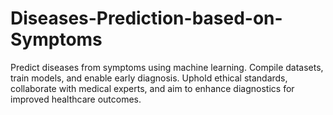 # Diseases-Prediction-based-on-Symptoms
Predict diseases from symptoms using machine learning. Compile datasets, train models, and enable early diagnosis. Uphold ethical standards, collaborate with medical experts, and aim to enhance diagnostics for improved healthcare outcomes.
